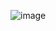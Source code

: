 

![image](https://user-images.githubusercontent.com/66970973/234916123-26601140-6b57-4898-b6e0-5d9573c4a0cb.png)
